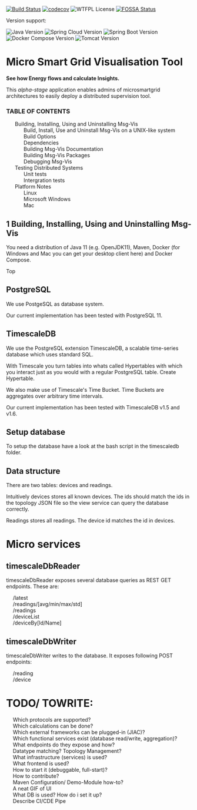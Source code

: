 [![Build Status](https://travis-ci.com/jblossey/microsmartgrid.svg?token=CKXxArV3KpMci1D3TZaC&branch=master)](https://travis-ci.com/jblossey/microsmartgrid)
[![codecov](https://codecov.io/gh/jblossey/microsmartgrid/branch/master/graph/badge.svg?token=Xgpc4DxbYR)](https://codecov.io/gh/jblossey/microsmartgrid)
![WTFPL License](https://img.shields.io/badge/License-WTFPL-green "This work is licensed under the WTFPL")
[![FOSSA Status](https://app.fossa.com/api/projects/git%2Bgithub.com%2Fjblossey%2Fmicrosmartgrid.svg?type=shield)](https://app.fossa.com/projects/git%2Bgithub.com%2Fjblossey%2Fmicrosmartgrid?ref=badge_shield)

Version support:

![Java Version](https://img.shields.io/badge/Java%20Version-11-blue)
![Spring Cloud Version](https://img.shields.io/badge/Spring%20Cloud%20Version-Hoxton.SR1-blue)
![Spring Boot Version](https://img.shields.io/badge/Spring%20Boot%20Version-2.2.2.RELEASE-blue)
![Docker Compose Version](https://img.shields.io/badge/Docker%20Compose%20Version-2.4-blue)
![Tomcat Version](https://img.shields.io/badge/Tomcat%20Version-8-blue)


# Micro Smart Grid Visualisation Tool

__See how Energy flows and calculate Insights.__

This *alpha-stage* application enables admins of microsmartgrid architectures to easily deploy a distributed supervision tool.

<div id="TOC">

### TABLE OF CONTENTS

1. [Building, Installing, Using and Uninstalling Msg-Vis](#1)
    1. [Build, Install, Use and Uninstall Msg-Vis on a UNIX-like system](#2-1)
    2. [Build Options](#2-1)
    3. [Dependencies](#2-2)
    4. [Building Msg-Vis Documentation](#2-3)
    5. [Building Msg-Vis Packages](#2-4)
    6. [Debugging Msg-Vis](#2-5)
2. [Testing Distributed Systems](#3)
    1. [Unit tests](#3-1)
    2. [Intergration tests](#3-2)
3. [Platform Notes](#4)
    1. [Linux](#4-1)
    2. [Microsoft Windows](#4-2)
    3. [Mac](#4-3)

<div id="1">

## 1 Building, Installing, Using and Uninstalling Msg-Vis

You need a distribution of Java 11 (e.g. OpenJDK11), [Maven](https://maven.apache.org/), Docker (for Windows and Mac you can get your desktop client [here](https://www.docker.com/products/docker-desktop)) and [Docker Compose](https://docs.docker.com/compose/install/).

[Top](#TOC)

## PostgreSQL

We use PostgeSQL as database system.

Our current implementation has been tested with [PostgreSQL 11](https://www.postgresql.org/docs/11/index.html).

## TimescaleDB

We use the PostgreSQL extension [TimescaleDB](https://www.timescale.com/), a scalable time-series database which uses standard SQL.

With Timescale you turn tables into whats called [Hypertables](https://docs.timescale.com/latest/introduction/architecture) with which you interact just as you would with a regular PostgreSQL table. [Create Hypertable](https://docs.timescale.com/latest/api#create_hypertable).

We also make use of Timescale's [Time Bucket](https://docs.timescale.com/latest/api#time_bucket). Time Buckets are aggregates over arbitrary time intervals.

Our current implementation has been tested with TimescaleDB [v1.5](https://docs.timescale.com/v1.5/main) and [v1.6](https://docs.timescale.com/v1.6/main).

## Setup database

To setup the database have a look at the bash script in the timescaledb folder.

## Data structure

There are two tables: devices and readings.

Intuitively devices stores all known devices. The ids should match the ids in the topology JSON file so the view service can query the database correctly.

Readings stores all readings. The device id matches the id in devices.

# Micro services

## timescaleDbReader

timescaleDbReader exposes several database queries as REST GET endpoints. These are:

- /latest
- /readings/[avg/min/max/std]
- /readings
- /deviceList
- /deviceBy[Id/Name]

## timescaleDbWriter

timescaleDbWriter writes to the database. It exposes following POST endpoints:

- /reading
- /device

# TODO/ TOWRITE:
- Which protocols are supported?
- Which calculations can be done?
- Which external frameworks can be plugged-in (JIAC)?
- Which functional services exist (database read/write, aggregation)?
- What endpoints do they expose and how?
- Datatype matching? Topology Management?
- What infrastructure (services) is used?
- What frontend is used?
- How to start it (debuggable, full-start)?
- How to contribute?
- Maven Configuration/ Demo-Module how-to?
- A neat GIF of UI
- What DB is used? How do i set it up?
- Describe CI/CDE Pipe


